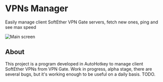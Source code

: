 # VPNs Manager

Easily manage client SoftEther VPN Gate servers, fetch new ones, ping and see max speed

![Main screen](https://i.imgur.com/VSJTZB6.png)

## About

This project is a program developed in AutoHotkey to manage client SoftEther VPNs from VPN Gate. Work in progress, alpha stage, there are several bugs, but it's working enough to be useful on a daily basis.  TODO.
